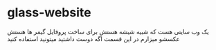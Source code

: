 # glass-website

یک وب سایتی هست که شبیه شیشه هستش برای ساخت پروفایل گیمر ها هستش عکسشو میزارم در این قسمت اگه دوست داشتید میتونید استفاده کنید
